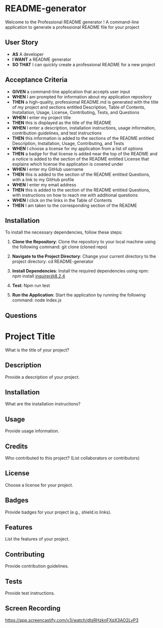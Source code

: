 # README-generator

Welcome to the Professional README generator ! A command-line application to generate a professional README file for your project 

 ## User Story

- **AS** A developer  
- **I WANT** a README generator  
- **SO THAT** I can quickly create a professional README for a new project  

## Acceptance Criteria

- **GIVEN** a command-line application that accepts user input  
- **WHEN** I am prompted for information about my application repository  
- **THEN** a high-quality, professional README.md is generated with the title of my project and sections entitled Description, Table of Contents, Installation, Usage, License, Contributing, Tests, and Questions  
- **WHEN** I enter my project title  
- **THEN** this is displayed as the title of the README  
- **WHEN** I enter a description, installation instructions, usage information, contribution guidelines, and test instructions  
- **THEN** this information is added to the sections of the README entitled Description, Installation, Usage, Contributing, and Tests  
- **WHEN** I choose a license for my application from a list of options  
- **THEN** a badge for that license is added near the top of the README and a notice is added to the section of the README entitled License that explains which license the application is covered under  
- **WHEN** I enter my GitHub username  
- **THEN** this is added to the section of the README entitled Questions, with a link to my GitHub profile  
- **WHEN** I enter my email address  
- **THEN** this is added to the section of the README entitled Questions, with instructions on how to reach me with additional questions  
- **WHEN** I click on the links in the Table of Contents  
- **THEN** I am taken to the corresponding section of the README  

## Installation
To install the necessary dependencies, follow these steps:

1. **Clone the Repository**: Clone the repository to your local machine using the following command:
    git clone (cloned repo)
   
2. **Navigate to the Project Directory**: Change your current directory to the project directory:
    cd README-generator
    
3. **Install Dependencies**: Install the required dependencies using npm:
    npm install inquirer@8.2.4
   
5. **Test**: Npm run test   
    
6. **Run the Application**: Start the application by running the following command:
    node index.js

## Questions
# Project Title
What is the title of your project?

## Description
Provide a description of your project.

## Installation
What are the installation instructions?

## Usage
Provide usage information.

## Credits
Who contributed to this project? (List collaborators or contributors)

## License
Choose a license for your project.

## Badges
Provide badges for your project (e.g., shield.io links).

## Features
List the features of your project.

## Contributing
Provide contribution guidelines.

## Tests
Provide test instructions.

## Screen Recording
https://app.screencastify.com/v3/watch/dtsRHzknFXqX3AO2LyP3


